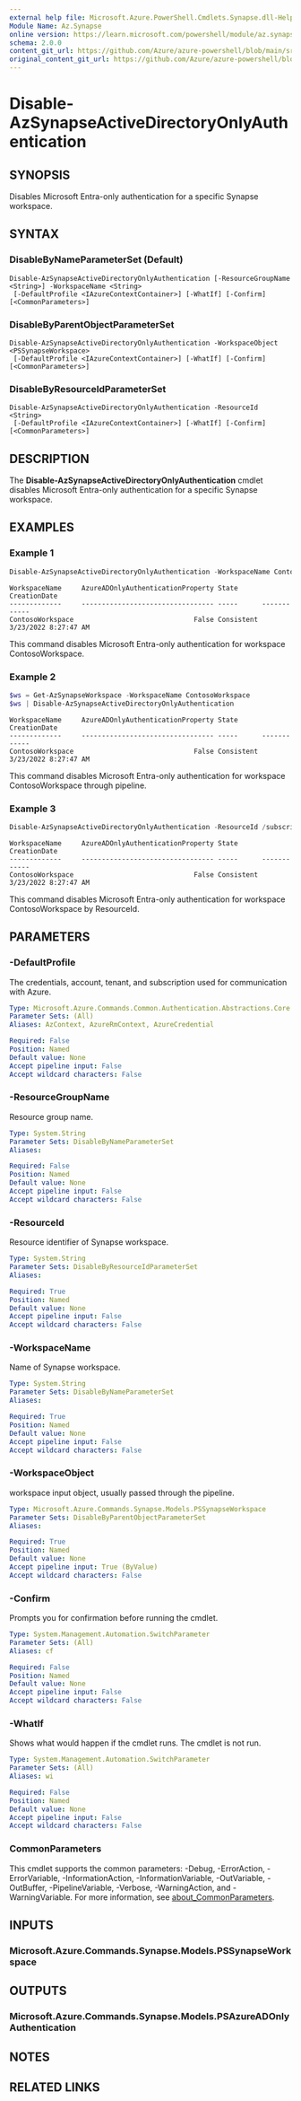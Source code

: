 ```yaml
---
external help file: Microsoft.Azure.PowerShell.Cmdlets.Synapse.dll-Help.xml
Module Name: Az.Synapse
online version: https://learn.microsoft.com/powershell/module/az.synapse/disable-azsynapseactivedirectoryonlyauthentication
schema: 2.0.0
content_git_url: https://github.com/Azure/azure-powershell/blob/main/src/Synapse/Synapse/help/Disable-AzSynapseActiveDirectoryOnlyAuthentication.md
original_content_git_url: https://github.com/Azure/azure-powershell/blob/main/src/Synapse/Synapse/help/Disable-AzSynapseActiveDirectoryOnlyAuthentication.md
---
```


# Disable-AzSynapseActiveDirectoryOnlyAuthentication

## SYNOPSIS
Disables Microsoft Entra-only authentication for a specific Synapse workspace.

## SYNTAX

### DisableByNameParameterSet (Default)
```
Disable-AzSynapseActiveDirectoryOnlyAuthentication [-ResourceGroupName <String>] -WorkspaceName <String>
 [-DefaultProfile <IAzureContextContainer>] [-WhatIf] [-Confirm] [<CommonParameters>]
```

### DisableByParentObjectParameterSet
```
Disable-AzSynapseActiveDirectoryOnlyAuthentication -WorkspaceObject <PSSynapseWorkspace>
 [-DefaultProfile <IAzureContextContainer>] [-WhatIf] [-Confirm] [<CommonParameters>]
```

### DisableByResourceIdParameterSet
```
Disable-AzSynapseActiveDirectoryOnlyAuthentication -ResourceId <String>
 [-DefaultProfile <IAzureContextContainer>] [-WhatIf] [-Confirm] [<CommonParameters>]
```

## DESCRIPTION
The **Disable-AzSynapseActiveDirectoryOnlyAuthentication** cmdlet disables Microsoft Entra-only authentication for a specific Synapse workspace.

## EXAMPLES

### Example 1
```powershell
Disable-AzSynapseActiveDirectoryOnlyAuthentication -WorkspaceName ContosoWorkspace
```
```output
WorkspaceName     AzureADOnlyAuthenticationProperty State      CreationDate
-------------     --------------------------------- -----      ------------
ContosoWorkspace                              False Consistent 3/23/2022 8:27:47 AM
```
This command disables Microsoft Entra-only authentication for workspace ContosoWorkspace.

### Example 2
```powershell
$ws = Get-AzSynapseWorkspace -WorkspaceName ContosoWorkspace
$ws | Disable-AzSynapseActiveDirectoryOnlyAuthentication
```
```output
WorkspaceName     AzureADOnlyAuthenticationProperty State      CreationDate
-------------     --------------------------------- -----      ------------
ContosoWorkspace                              False Consistent 3/23/2022 8:27:47 AM
```
This command disables Microsoft Entra-only authentication for workspace ContosoWorkspace through pipeline.

### Example 3
```powershell
Disable-AzSynapseActiveDirectoryOnlyAuthentication -ResourceId /subscriptions/21686af7-58ec-4f4d-9c68-f431f4db4edd/resourceGroups/ContosoResourceGroup/providers/Microsoft.Synapse/workspaces/ContosoWorkspace
```
```outout
WorkspaceName     AzureADOnlyAuthenticationProperty State      CreationDate
-------------     --------------------------------- -----      ------------
ContosoWorkspace                              False Consistent 3/23/2022 8:27:47 AM
```
This command disables Microsoft Entra-only authentication for workspace ContosoWorkspace by ResourceId.

## PARAMETERS

### -DefaultProfile
The credentials, account, tenant, and subscription used for communication with Azure.

```yaml
Type: Microsoft.Azure.Commands.Common.Authentication.Abstractions.Core.IAzureContextContainer
Parameter Sets: (All)
Aliases: AzContext, AzureRmContext, AzureCredential

Required: False
Position: Named
Default value: None
Accept pipeline input: False
Accept wildcard characters: False
```

### -ResourceGroupName
Resource group name.

```yaml
Type: System.String
Parameter Sets: DisableByNameParameterSet
Aliases:

Required: False
Position: Named
Default value: None
Accept pipeline input: False
Accept wildcard characters: False
```

### -ResourceId
Resource identifier of Synapse workspace.

```yaml
Type: System.String
Parameter Sets: DisableByResourceIdParameterSet
Aliases:

Required: True
Position: Named
Default value: None
Accept pipeline input: False
Accept wildcard characters: False
```

### -WorkspaceName
Name of Synapse workspace.

```yaml
Type: System.String
Parameter Sets: DisableByNameParameterSet
Aliases:

Required: True
Position: Named
Default value: None
Accept pipeline input: False
Accept wildcard characters: False
```

### -WorkspaceObject
workspace input object, usually passed through the pipeline.

```yaml
Type: Microsoft.Azure.Commands.Synapse.Models.PSSynapseWorkspace
Parameter Sets: DisableByParentObjectParameterSet
Aliases:

Required: True
Position: Named
Default value: None
Accept pipeline input: True (ByValue)
Accept wildcard characters: False
```

### -Confirm
Prompts you for confirmation before running the cmdlet.

```yaml
Type: System.Management.Automation.SwitchParameter
Parameter Sets: (All)
Aliases: cf

Required: False
Position: Named
Default value: None
Accept pipeline input: False
Accept wildcard characters: False
```

### -WhatIf
Shows what would happen if the cmdlet runs.
The cmdlet is not run.

```yaml
Type: System.Management.Automation.SwitchParameter
Parameter Sets: (All)
Aliases: wi

Required: False
Position: Named
Default value: None
Accept pipeline input: False
Accept wildcard characters: False
```

### CommonParameters
This cmdlet supports the common parameters: -Debug, -ErrorAction, -ErrorVariable, -InformationAction, -InformationVariable, -OutVariable, -OutBuffer, -PipelineVariable, -Verbose, -WarningAction, and -WarningVariable. For more information, see [about_CommonParameters](http://go.microsoft.com/fwlink/?LinkID=113216).

## INPUTS

### Microsoft.Azure.Commands.Synapse.Models.PSSynapseWorkspace

## OUTPUTS

### Microsoft.Azure.Commands.Synapse.Models.PSAzureADOnlyAuthentication

## NOTES

## RELATED LINKS
